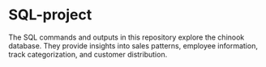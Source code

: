 # SQL-project
The SQL commands and outputs in this repository explore the chinook database. They provide insights into sales patterns, employee information, track categorization, and customer distribution.
